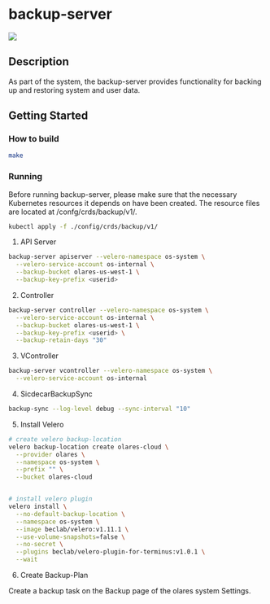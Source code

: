 
# backup-server

[![](https://github.com/beclab/backup-server/actions/workflows/release.yaml/badge.svg?branch=main)](https://github.com/beclab/backup-server/actions/workflows/release.yaml)

## Description
As part of the system, the backup-server provides functionality for backing up and restoring system and user data.

## Getting Started

### How to build
```bash
make
```

### Running
Before running backup-server, please make sure that the necessary Kubernetes resources it depends on have been created. The resource files are located at /confg/crds/backup/v1/.

```bash
kubectl apply -f ./config/crds/backup/v1/
```

1. API Server
```bash
backup-server apiserver --velero-namespace os-system \
  --velero-service-account os-internal \
  --backup-bucket olares-us-west-1 \
  --backup-key-prefix <userid>
```

2. Controller
```bash
backup-server controller --velero-namespace os-system \
  --velero-service-account os-internal \
  --backup-bucket olares-us-west-1 \
  --backup-key-prefix <userid> \
  --backup-retain-days "30"
```

3. VController
```bash
backup-server vcontroller --velero-namespace os-system \
  --velero-service-account os-internal
```

4. SicdecarBackupSync
```bash
backup-sync --log-level debug --sync-interval "10"
```



5. Install Velero
```bash
# create velero backup-location
velero backup-location create olares-cloud \
  --provider olares \
  --namespace os-system \
  --prefix "" \
  --bucket olares-cloud


# install velero plugin
velero install \
  --no-default-backup-location \
  --namespace os-system \
  --image beclab/velero:v1.11.1 \
  --use-volume-snapshots=false \
  --no-secret \
  --plugins beclab/velero-plugin-for-terminus:v1.0.1 \
  --wait
```

6. Create Backup-Plan

Create a backup task on the Backup page of the olares system Settings.